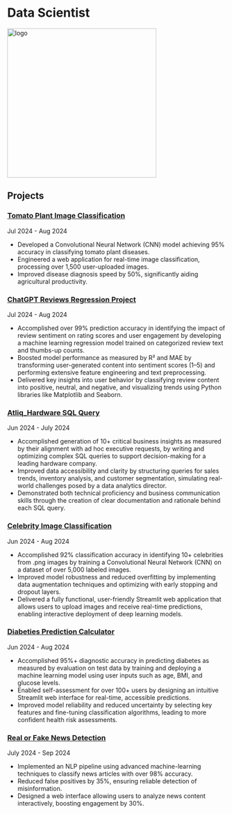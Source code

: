 # Data Scientist

<img width="343" alt="logo" src="https://github.com/user-attachments/assets/fd2e277e-9917-400f-b55b-e03d092b8040">


## Projects

### **[Tomato Plant Image Classification](https://github.com/riteshpen/Tomato_Health)**
Jul 2024 - Aug 2024
- Developed a Convolutional Neural Network (CNN) model achieving 95% accuracy in classifying tomato plant diseases.
- Engineered a web application for real-time image classification, processing over 1,500 user-uploaded images.
- Improved disease diagnosis speed by 50%, significantly aiding agricultural productivity. 



### **[ChatGPT Reviews Regression Project](https://github.com/riteshpen/ChatGPT_Reviews)**
Jul 2024 - Aug 2024
- Accomplished over 99% prediction accuracy in identifying the impact of review sentiment on rating scores 
and user engagement by developing a machine learning regression model trained on categorized review text 
and thumbs-up counts.
- Boosted model performance as measured by R² and MAE by transforming user-generated 
content into sentiment scores (1–5) and performing extensive feature engineering and text preprocessing.
- Delivered key insights into user behavior by classifying review content into positive, neutral, 
and negative, and visualizing trends using Python libraries like Matplotlib and Seaborn.


### **[Atliq_Hardware SQL Query](https://github.com/riteshpen/Atliq_Hardware)**
Jun 2024 - July 2024
- Accomplished generation of 10+ critical business insights as measured by their alignment with ad hoc executive requests,
  by writing and optimizing complex SQL queries to support decision-making for a leading hardware company.
- Improved data accessibility and clarity by structuring queries for sales trends, inventory analysis, and customer segmentation,
  simulating real-world challenges posed by a data analytics director.
- Demonstrated both technical proficiency and business communication skills through the creation
  of clear documentation and rationale behind each SQL query.

### **[Celebrity Image Classification](https://github.com/riteshpen/Celebrity_Classifier)**
Jun 2024 - Aug 2024
- Accomplished 92% classification accuracy in identifying 10+ celebrities from .png images by training a Convolutional
  Neural Network (CNN) on a dataset of over 5,000 labeled images.
- Improved model robustness and reduced overfitting by implementing data augmentation techniques and optimizing
  with early stopping and dropout layers.
- Delivered a fully functional, user-friendly Streamlit web application that allows users to upload images and
  receive real-time predictions, enabling interactive deployment of deep learning models.



### **[Diabeties Prediction Calculator](https://github.com/riteshpen/Diabeties_Prediction)**
Jun 2024 - Aug 2024
- Accomplished 95%+ diagnostic accuracy in predicting diabetes as measured by evaluation on test data by
  training and deploying a machine learning model using user inputs such as age, BMI, and glucose levels.
- Enabled self-assessment for over 100+ users by designing an intuitive Streamlit web interface for
  real-time, accessible predictions.
- Improved model reliability and reduced uncertainty by selecting key features and fine-tuning classification
  algorithms, leading to more confident health risk assessments.


### **[Real or Fake News Detection](https://github.com/riteshpen/Fake-Real_News)**
July 2024 - Sep 2024
- Implemented an NLP pipeline using advanced machine-learning techniques to classify news articles with over 98% accuracy.
- Reduced false positives by 35%, ensuring reliable detection of misinformation.
- Designed a web interface allowing users to analyze news content interactively, boosting engagement by 30%.

